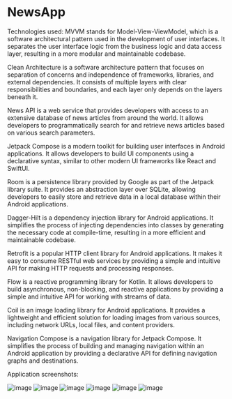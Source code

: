 # NewsApp
Technologies used:
MVVM stands for Model-View-ViewModel, which is a software architectural pattern used in the development of user interfaces. It separates the user interface logic from the business logic and data access layer, resulting in a more modular and maintainable codebase.

Clean Architecture is a software architecture pattern that focuses on separation of concerns and independence of frameworks, libraries, and external dependencies. It consists of multiple layers with clear responsibilities and boundaries, and each layer only depends on the layers beneath it.

News API is a web service that provides developers with access to an extensive database of news articles from around the world. It allows developers to programmatically search for and retrieve news articles based on various search parameters.

Jetpack Compose is a modern toolkit for building user interfaces in Android applications. It allows developers to build UI components using a declarative syntax, similar to other modern UI frameworks like React and SwiftUI.

Room is a persistence library provided by Google as part of the Jetpack library suite. It provides an abstraction layer over SQLite, allowing developers to easily store and retrieve data in a local database within their Android applications.

Dagger-Hilt is a dependency injection library for Android applications. It simplifies the process of injecting dependencies into classes by generating the necessary code at compile-time, resulting in a more efficient and maintainable codebase.

Retrofit is a popular HTTP client library for Android applications. It makes it easy to consume RESTful web services by providing a simple and intuitive API for making HTTP requests and processing responses.

Flow is a reactive programming library for Kotlin. It allows developers to build asynchronous, non-blocking, and reactive applications by providing a simple and intuitive API for working with streams of data.

Coil is an image loading library for Android applications. It provides a lightweight and efficient solution for loading images from various sources, including network URLs, local files, and content providers.

Navigation Compose is a navigation library for Jetpack Compose. It simplifies the process of building and managing navigation within an Android application by providing a declarative API for defining navigation graphs and destinations.

Application screenshots:

![image](https://user-images.githubusercontent.com/91003195/224975951-314fa609-2cd4-4c14-96cf-69c2e1846574.png)
![image](https://user-images.githubusercontent.com/91003195/224975979-448d6ebf-f28a-4e16-9245-41e9241c7bfe.png)
![image](https://user-images.githubusercontent.com/91003195/224976003-690153e9-7acf-4a13-a47a-f8b09f0a1b27.png)
![image](https://user-images.githubusercontent.com/91003195/224976021-c39cc202-72f4-42ec-b19f-6307be2b47c2.png)
![image](https://user-images.githubusercontent.com/91003195/224976045-28ecbe24-250c-4367-829d-7eb136e6b103.png)
![image](https://user-images.githubusercontent.com/91003195/224976131-11551daa-1c2f-4e40-b16a-24d2fbecb63b.png)
